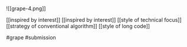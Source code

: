 ![[grape-4.png]]

[[inspired by interest]]
[[inspired by interest]]
[[style of technical focus]]
[[strategy of conventional algorithm]]
[[style of long code]]

#grape #submission 